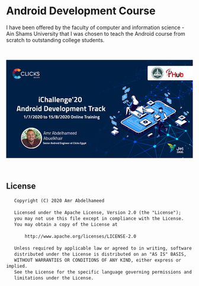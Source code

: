 # Android Development Course

I have been offered by the faculty of computer and information science - Ain Shams University that I was chosen to teach the Android course from scratch to outstanding college students.

<br>
<p align="center">
    <img src="androiddevcourse.jpg"/>
</p>
<br>

## License
```
   Copyright (C) 2020 Amr Abdelhameed

   Licensed under the Apache License, Version 2.0 (the "License");
   you may not use this file except in compliance with the License.
   You may obtain a copy of the License at

       http://www.apache.org/licenses/LICENSE-2.0

   Unless required by applicable law or agreed to in writing, software
   distributed under the License is distributed on an "AS IS" BASIS,
   WITHOUT WARRANTIES OR CONDITIONS OF ANY KIND, either express or implied.
   See the License for the specific language governing permissions and
   limitations under the License.
```